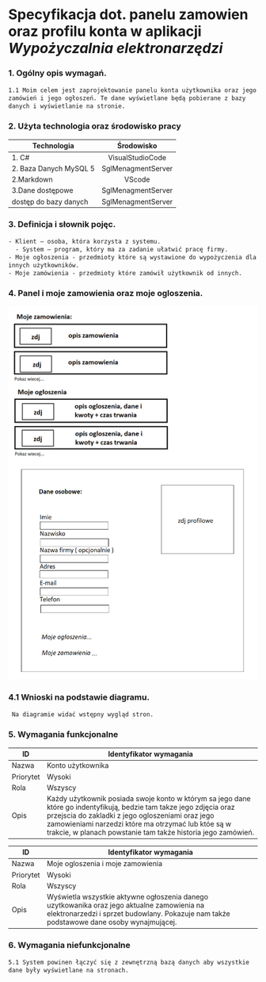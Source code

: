 # Specyfikacja dot. panelu zamowien oraz profilu konta w aplikacji _Wypożyczalnia elektronarzędzi_


### 1. Ogólny opis wymagań.  
    1.1 Moim celem jest zaprojektowanie panelu konta użytkownika oraz jego zamówień i jego ogłoszeń. Te dane wyświetlane będą pobierane z bazy danych i wyświetlanie na stronie.




### 2.  Użyta technologia oraz środowisko pracy  
    
  
  | Technologia        | Środowisko   |
| ------------- |:-------------------:|
| 1. C#   |VisualStudioCode |
| 2.  Baza Danych MySQL 5  | SglMenagmentServer        |
| 2.Markdown|VScode        |
| 3.Dane dostępowe|     SglMenagmentServer   |
|   dostęp do bazy danych|     SglMenagmentServer   |

### 3.  Definicja i słownik pojęc.  
    - Klient – osoba, która korzysta z systemu.
	  - System – program, który ma za zadanie ułatwić pracę firmy.
    - Moje ogłoszenia - przedmioty które są wystawione do wypożyczenia dla innych użytkowników.
    - Moje zamówienia - przedmioty które zamówił użytkownik od innych.
    




  

### 4.  Panel i moje zamowienia oraz moje ogloszenia. 
![alt text](https://github.com/JaakubGa/IO-projekt/blob/testy/Specyfikacja/panel.png)
![alt text](https://github.com/JaakubGa/IO-projekt/blob/testy/Specyfikacja/konto.png)
   ### 4.1 Wnioski na podstawie diagramu.  
     Na diagramie widać wstępny wygląd stron.

### 5. Wymagania funkcjonalne 

| ID        | Identyfikator wymagania                                                                   |
|-----------|-------------------------------------------------------------------------------------------|
| Nazwa     | Konto użytkownika                                                                     |
| Priorytet | Wysoki                                                                                    |
| Rola      | Wszyscy                                                                                   |
| Opis      | Każdy użytkownik posiada swoje konto w którym sa jego dane które go indentyfikują, bedzie tam takze jego zdjęcia oraz przejscia do zakladki z jego ogloszeniami oraz jego zamowieniami narzedzi które ma otrzymać lub któe są w trakcie, w planach powstanie tam także historia jego zamówień. |   

  
  | ID        | Identyfikator wymagania                                                                                                                                                        |
|-----------|--------------------------------------------------------------------------------------------------------------------------------------------------------------------------------|
| Nazwa     | Moje ogloszenia i moje zamowienia                                                                                                                                                           |
| Priorytet | Wysoki                                                                                                                                                                         |
| Rola      | Wszyscy                                                                                                                                                                        |
| Opis      | Wyświetla wszystkie aktywne ogłoszenia danego uzytkowanika oraz jego aktualne zamowienia na elektronarzedzi i sprzet budowlany. Pokazuje nam także podstawowe dane osoby wynajmującej. |  
  
    
    




### 6.  Wymagania niefunkcjonalne 
    5.1 System powinen łączyć się z zewnętrzną bazą danych aby wszystkie dane były wyświetlane na stronach.
